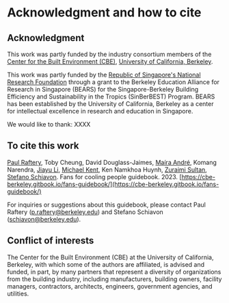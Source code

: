 # Acknowledgment and how to cite

## Acknowledgment

This work was partly funded by the industry consortium members of the [Center for the Built Environment (CBE)](https://cbe.berkeley.edu/), [University of California, Berkeley](https://www.berkeley.edu/).

This work was partly funded by the [Republic of Singapore's National Research Foundation](https://www.nrf.gov.sg/) through a grant to the Berkeley Education Alliance for Research in Singapore (BEARS) for the Singapore-Berkeley Building Efficiency and Sustainability in the Tropics (SinBerBEST) Program. BEARS has been established by the University of California, Berkeley as a center for intellectual excellence in research and education in Singapore.

We would like to thank: XXXX

## To cite this work

[Paul Raftery](https://orcid.org/0000-0002-6532-5178), Toby Cheung, David Douglass-Jaimes, [Maíra André](https://orcid.org/0000-0003-3515-7182), Komang Narendra, [Jiayu Li](https://orcid.org/0000-0002-5398-1151), [Michael Kent](https://orcid.org/0000-0002-4430-3893), Ken Namkhoa Huynh, [Zuraimi Sultan](https://orcid.org/0000-0002-9524-0116), [Stefano Schiavon](https://orcid.org/0000-0003-1285-5682). Fans for cooling people guidebook. 2023. [https://cbe-berkeley.gitbook.io/fans-guidebook/](https://cbe-berkeley.gitbook.io/fans-guidebook/)

For inquiries or suggestions about this guidebook, please contact Paul Raftery (p.raftery@berkeley.edu) and Stefano Schiavon (schiavon@berkeley.edu).

## Conflict of interests

The Center for the Built Environment (CBE) at the University of California, Berkeley, with which some of the authors are affiliated, is advised and funded, in part, by many partners that represent a diversity of organizations from the building industry, including manufacturers, building owners, facility managers, contractors, architects, engineers, government agencies, and utilities.
